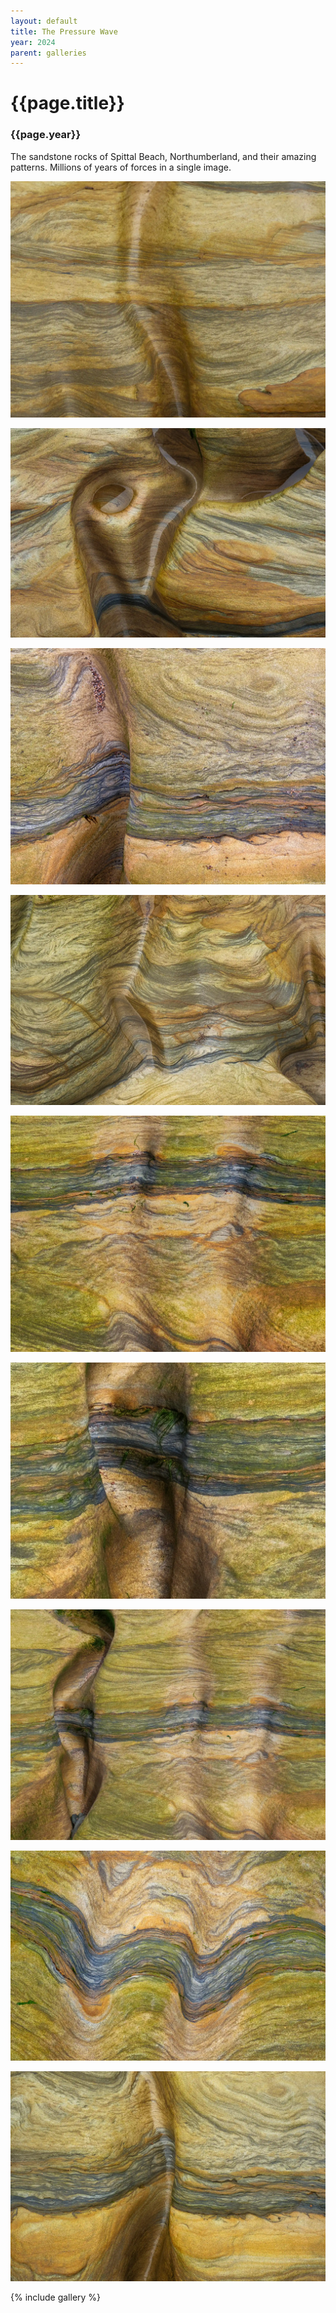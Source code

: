 ```yaml
---
layout: default
title: The Pressure Wave
year: 2024
parent: galleries
---
```


# {{page.title}}

### {{page.year}}

The sandstone rocks of Spittal Beach, Northumberland, and their amazing patterns. Millions of years of forces in a single image.

![{{page.title}}](the-pressure-wave/the-pressure-wave-01.webp "{{page.title}}")

![{{page.title}}](the-pressure-wave/the-pressure-wave-02.webp "{{page.title}}")

![{{page.title}}](the-pressure-wave/the-pressure-wave-03.webp "{{page.title}}")

![{{page.title}}](the-pressure-wave/the-pressure-wave-04.webp "{{page.title}}")

![{{page.title}}](the-pressure-wave/the-pressure-wave-05.webp "{{page.title}}")

![{{page.title}}](the-pressure-wave/the-pressure-wave-06.webp "{{page.title}}")

![{{page.title}}](the-pressure-wave/the-pressure-wave-07.webp "{{page.title}}")

![{{page.title}}](the-pressure-wave/the-pressure-wave-08.webp "{{page.title}}")

![{{page.title}}](the-pressure-wave/the-pressure-wave-09.webp "{{page.title}}")



{% include gallery %}
